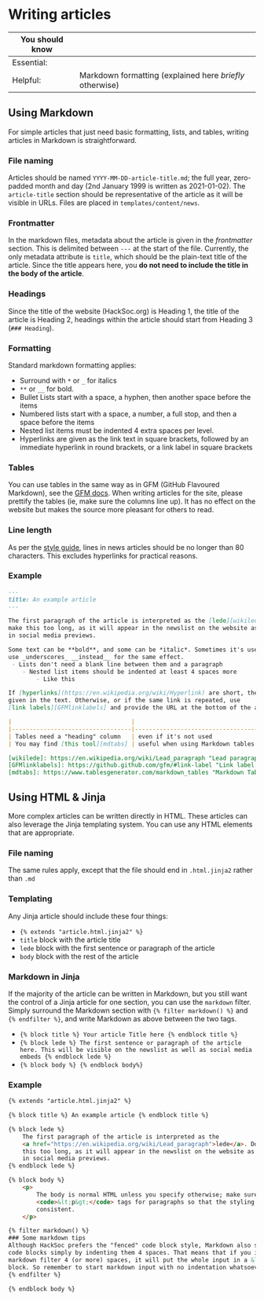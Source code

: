 # Writing articles

| **You should know** |                                                          |
|---------------------|----------------------------------------------------------|
| Essential:          |                                                          |
| Helpful:            | Markdown formatting (explained here *briefly* otherwise) |

## Using Markdown
For simple articles that just need basic formatting, lists, and tables, writing articles in Markdown is straightforward. 

### File naming
Articles should be named `YYYY-MM-DD-article-title.md`; the full year, zero-padded month and day (2nd January 1999 is written as 2021-01-02). The `article-title` section should be representative of the article as it will be visible in URLs. Files are placed in `templates/content/news`.

### Frontmatter
In the markdown files, metadata about the article is given in the *frontmatter* section. This is delimited between `---` at the start of the file. Currently, the only metadata attribute is `title`, which should be the plain-text title of the article. Since the title appears here, you **do not need to include the title in the body of the article**.

### Headings
Since the title of the website (HackSoc.org) is Heading 1, the title of the article is Heading 2, headings within the article should start from Heading 3 (`### Heading`).

### Formatting
Standard markdown formatting applies:
-  Surround with `*` or `_` for italics 
- `**` or `__` for bold. 
- Bullet Lists start with a space, a hyphen, then another space before the items
- Numbered lists start with a space, a number, a full stop, and then a space before the items
- Nested list items must be indented 4 extra spaces per level.
- Hyperlinks are given as the link text in square brackets, followed by an immediate hyperlink in round brackets, or a link label in square brackets

### Tables
You can use tables in the same way as in GFM (GitHub Flavoured Markdown), see the [GFM docs][GFMtables]. When writing articles for the site, please prettify the tables (ie, make sure the columns line up). It has no effect on the website but makes the source more pleasant for others to read.

### Line length
As per the [style guide][README], lines in news articles should be no longer than 80 characters. This excludes hyperlinks for practical reasons.


### Example 
```markdown
---
title: An example article
---

The first paragraph of the article is interpreted as the [lede][wikilede]. Don't
make this too long, as it will appear in the newslist on the website as well as
in social media previews.

Some text can be **bold**, and some can be *italic*. Sometimes it's useful to 
use _underscores_ __instead__ for the same effect. 
 - Lists don't need a blank line between them and a paragraph
    - Nested list items should be indented at least 4 spaces more
        - Like this

If [hyperlinks](https://en.wikipedia.org/wiki/Hyperlink) are short, they can be
given in the text. Otherwise, or if the same link is repeated, use 
[link labels][GFMlinklabels] and provide the URL at the bottom of the article.

|                                  |                                   |
|----------------------------------|-----------------------------------|
| Tables need a "heading" column   | even if it's not used             |
| You may find [this tool][mdtabs] | useful when using Markdown tables |

[wikilede]: https://en.wikipedia.org/wiki/Lead_paragraph "Lead paragraph - Wikipedia"
[GFMlinklabels]: https://github.github.com/gfm/#link-label "Link label: GitHub Flavoured Markdown Spec"
[mdtabs]: https://www.tablesgenerator.com/markdown_tables "Markdown Tables generator - TablesGenerator.com"
```

## Using HTML & Jinja
More complex articles can be written directly in HTML. These articles can also leverage the Jinja templating system. You can use any HTML elements that are appropriate.

### File naming
The same rules apply, except that the file should end in `.html.jinja2` rather than `.md`

### Templating
Any Jinja article should include these four things:
 - `{% extends "article.html.jinja2" %}`
 - `title` block with the article title
 - `lede` block with the first sentence or paragraph of the article
 - `body` block with the rest of the article

### Markdown in Jinja
If the majority of the article can be written in Markdown, but you still want the control of a Jinja article for one section, you can use the `markdown` filter. Simply surround the Markdown section with `{% filter markdown() %}` and `{% endfilter %}`, and write Markdown as above between the two tags.

 - `{% block title %} Your article Title here {% endblock title %}`
 - `{% block lede %} The first sentence or paragraph of the article here. This will be visible on the newslist as well as social media embeds {% endblock lede %}`
 - `{% block body %} {% endblock body%}`

### Example

```html
{% extends "article.html.jinja2" %}

{% block title %} An example article {% endblock title %}

{% block lede %}
    The first paragraph of the article is interpreted as the 
    <a href="https://en.wikipedia.org/wiki/Lead_paragraph">lede</a>. Don't make 
    this too long, as it will appear in the newslist on the website as well as
    in social media previews.
{% endblock lede %}

{% block body %}
    <p>
        The body is normal HTML unless you specify otherwise; make sure to use 
        <code>&lt;p&gt;</code> tags for paragraphs so that the styling remains
        consistent.
    </p>

{% filter markdown() %}
### Some markdown tips
Although HackSoc prefers the "fenced" code block style, Markdown also supports
code blocks simply by indenting them 4 spaces. That means that if you indent the
markdown filter 4 (or more) spaces, it will put the whole input in a &lt;pre&gt;
block. So remember to start markdown input with no indentation whatsoever.
{% endfilter %}

{% endblock body %}
```

[GFMtables]: https://github.github.com/gfm/#tables-extension- "Tables (extension): GitHub Flavoured Markdown Spec"
[README]: ../README.md